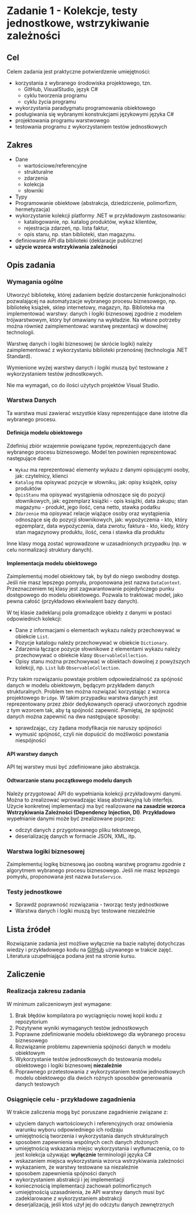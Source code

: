 # Zadanie 1 - Kolekcje, testy jednostkowe, wstrzykiwanie zależności

## Cel

Celem zadania jest praktyczne potwierdzenie umiejętności:

- korzystania z wybranego środowiska projektowego, tzn.
  - GitHub, VisualStudio, język C#
  - cyklu tworzenia programu
  - cyklu życia programu
- wykorzystania paradygmatu programowania obiektowego
- posługiwania się wybranymi konstrukcjami językowymi języka C#
- projektowania programu warstwowego
- testowania programu z wykorzystaniem testów jednostkowych

## Zakres

- Dane
  - wartościowe/referencyjne
  - strukturalne
  - zdarzenia
  - kolekcja
  - słowniki
- Typy
- Programowanie obiektowe (abstrakcja, dziedziczenie, polimorfizm, hermetyzacja)
- wykorzystanie kolekcji platformy .NET w przykładowym zastosowaniu:
  - katalogowanie, np. katalog produktów, wykaz klientów,
  - rejestracja zdarzeń, np. lista faktur,
  - opis stanu, np. stan biblioteki, stan magazynu.
- definiowanie API dla biblioteki (deklaracje publiczne)
- **użycie wzorca wstrzykiwania zależności**

## Opis zadania

### Wymagania ogólne

Utworzyć bibliotekę, której zadaniem będzie dostarczenie funkcjonalności pozwalającej na automatyzacje wybranego procesu biznesowego, np. bibliotekę książek, sklep internetowy, magazyn, itp. Biblioteka ma implementować warstwy: danych i logiki biznesowej zgodnie z modelem trójwarstwowym, który był omawiany na wykładzie. Na własne potrzeby można również zaimplementować warstwę prezentacji w dowolnej technologii.

Warstwę danych i logiki biznesowej (w skrócie logiki) należy zaimplementować z wykorzystaniu  biblioteki przenośnej (technologia .NET Standard). 

Wymienione wyżej warstwy danych i logiki muszą być testowane z wykorzystaniem testów jednostkowych.

Nie ma wymagań, co do ilości użytych projektów Visual Studio.

### Warstwa Danych

Ta warstwa musi zawierać wszystkie klasy reprezentujące dane istotne dla wybranego procesu.

#### Definicja modelu obiektowego

Zdefiniuj zbiór wzajemnie powiązane typów, reprezentujących dane wybranego procesu biznesowego. Model ten powinien reprezentować następujące dane:

- `Wykaz` ma reprezentować elementy wykazu z danymi opisującymi osoby, jak: czytelnicy, klienci
- `Katalog` ma opisywać pozycje w słowniku, jak: opisy książek, opisy produktów
- `OpisStanu` ma opisywać wystąpienia odnoszące się do pozycji słownikowych, jak: egzemplarz książki - opis książki, data zakupu; stan magazynu - produkt, jego ilość, cena netto, stawka podatku
- `Zdarzenie` ma opisywać relacje wiążące osoby oraz wystąpienia odnoszące się do pozycji słownikowych, jak: wypożyczenia - kto, który egzemplarz, data wypożyczenia, data zwrotu; faktura - kto, kiedy, który stan magazynowy produktu, ilość, cena i stawka dla produktu

Inne klasy mogą zostać wprowadzone w uzasadnionych przypadku (np. w celu normalizacji struktury danych).

#### Implementacja modelu obiektowego

Zaimplementuj model obiektowy tak, by był do niego swobodny dostęp. Jeśli nie masz lepszego pomysłu, proponowana jest nazwa `DataContext`. Przeznaczeniem tej klasy jest zagwarantowanie pojedyńczego punku dostępowego do modelu obiektowego. Pozwala to traktować model, jako pewna całość (przykładowo ekwiwalent bazy danych).

W tej klasie zadeklaruj pola gromadzące obiekty z danymi w postaci odpowiednich kolekcji:

- Dane z informacjami o elementach wykazu należy przechowywać w obiekcie `List`.
- Pozycje katalogu należy przechowywać w obiekcie `Dictionary`.
- Zdarzenia łączące pozycje słownikowe z elementami wykazu należy przechowywać o obiekcie klasy `ObservableCollection`.
- Opisy stanu można przechowywać w obiektach dowolnej z powyższych kolekcji, np. `List` lub `ObservableCollection`.

Przy takim rozwiązaniu powstaje problem odpowiedzialność za spójność danych w modelu obiektowym, będącym przykładem danych strukturalnych. Problem ten można rozwiązać korzystając z wzorca projektowego `Bridge`. W takim przypadku warstwa danych jest reprezentowany przez zbiór dedykowanych operacji utworzonych zgodnie z tym wzorcem tak, aby tą spójność zapewnić. Pamiętaj, że spójność danych można zapewnić na dwa następujące sposoby:

- sprawdzając, czy żądana modyfikacja nie naruszy spójności
- wymusić spójność, czyli nie dopuścić do możliwości powstania niespójności

#### API warstwy danych

API tej warstwy musi być zdefiniowane jako abstrakcja.

#### Odtwarzanie stanu początkowego modelu danych

Należy przygotować API do wypełniania kolekcji przykładowymi danymi. Można to zrealizować wprowadzając klasę abstrakcyjną lub interfejs. Użycie konkretnej implementacji ma być realizowane **na zasadzie wzorca Wstrzykiwania Zależności (Dependency Injection, DI)**. **Przykładowo** wypełnianie danymi może być zrealizowane poprzez:

- odczyt danych z przygotowanego pliku tekstowego,
- deserializację danych w formacie JSON, XML, itp.

### Warstwa logiki biznesowej

Zaimplementuj logikę biznesową jao osobną warstwę programu zgodnie z algorytmem wybranego procesu biznesowego. Jeśli nie masz lepszego pomysłu, proponowana jest nazwa `DataService`.

### Testy jednostkowe

- Sprawdź poprawność rozwiązania - tworząc testy jednostkowe
- Warstwa danych i logiki muszą byc testowane niezależnie

## Lista źródeł

Rozwiązanie zadania jest możliwe wyłącznie na bazie nabytej dotychczas wiedzy i przykładowego kodu na [GitHub](https://github.com/mpostol/TP) używanego w trakcie zajęć. Literatura uzupełniająca podana jest na stronie kursu.

## Zaliczenie

### Realizacja zakresu zadania

W minimum zaliczeniowym jest wymagane:

1. Brak błędów kompilatora po wyciągnięciu nowej kopii kodu z repozytorium
1. Pozytywne wyniki wymaganych testów jednostkowych
1. Poprawne zdefiniowanie modelu obiektowego dla wybranego procesu biznesowego
1. Rozwiązanie problemu zapewnienia spójności danych w modelu obiektowym
1. Wykorzystanie testów jednostkowych do testowania modelu obiektowego i logiki biznesowej **niezależnie**
1. Poprawnego przetestowania z wykorzystaniem testów jednostkowych modelu obiektowego dla dwóch rożnych sposobów generowania danych testowych

### Osiągnięcie celu - przykładowe zagadnienia

W trakcie zaliczenia mogą być poruszane zagadnienie związane z:

- użyciem danych wartościowych i referencyjnych oraz omówienia warunku wyboru odpowiedniego ich rodzaju
- umiejętnością tworzenia i wykorzystania danych strukturalnych
- sposobem zapewnienia wspólnych cech danych złożonych
- umiejętnością wskazania miejsc wykorzystania i wytłumaczenia, co to jest kolekcja używając **wyłącznie** terminologii języka C#
- wskazaniem miejsca wykorzystania wzorca wstrzykiwania zależności
- wykazaniem, że warstwy testowane sa niezależnie
- sposobem zapewnienia spójności danych
- wykorzystaniem abstrakcji i jej implementacji
- koniecznością implementacji zachowań polimorficznych
- umiejętnością uzasadnienia, że API warstwy danych musi być zadeklarowane z wykorzystaniem abstrakcji
- deserjalizacją, jeśli ktoś użył jej do odczytu danych zewnętrznych
